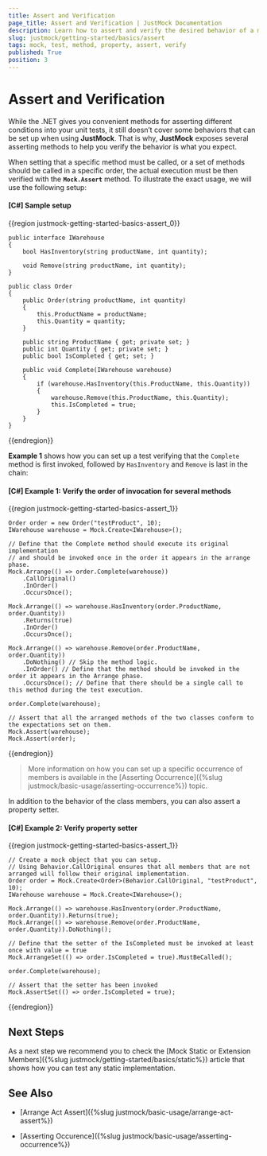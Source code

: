 ```yaml
---
title: Assert and Verification
page_title: Assert and Verification | JustMock Documentation
description: Learn how to assert and verify the desired behavior of a mocked object using JustMock.
slug: justmock/getting-started/basics/assert
tags: mock, test, method, property, assert, verify
published: True
position: 3
---
```


# Assert and Verification

While the .NET gives you convenient methods for asserting different conditions into your unit tests, it still doesn’t cover some behaviors that can be set up when using **JustMock**. That is why, **JustMock** exposes several asserting methods to help you verify the behavior is what you expect.

When setting that a specific method must be called, or a set of methods should be called in a specific order, the actual execution must be then verified with the **`Mock.Assert`** method. To illustrate the exact usage, we will use the following setup: 

#### [C#] Sample setup

{{region justmock-getting-started-basics-assert_0}}

    public interface IWarehouse
    {
        bool HasInventory(string productName, int quantity);
     
        void Remove(string productName, int quantity);
    }
     
    public class Order
    {
        public Order(string productName, int quantity)
        {
            this.ProductName = productName;
            this.Quantity = quantity;
        }
     
        public string ProductName { get; private set; }
        public int Quantity { get; private set; }
        public bool IsCompleted { get; set; }
     
        public void Complete(IWarehouse warehouse)
        {
            if (warehouse.HasInventory(this.ProductName, this.Quantity))
            {
                warehouse.Remove(this.ProductName, this.Quantity);
                this.IsCompleted = true;
            }
        }
    }
{{endregion}}


**Example 1** shows how you can set up a test verifying that the `Complete` method is first invoked, followed by `HasInventory` and `Remove` is last in the chain:

#### [C#] Example 1: Verify the order of invocation for several methods

{{region justmock-getting-started-basics-assert_1}}

    Order order = new Order("testProduct", 10);
    IWarehouse warehouse = Mock.Create<IWarehouse>();
     
    // Define that the Complete method should execute its original implementation
    // and should be invoked once in the order it appears in the arrange phase.
    Mock.Arrange(() => order.Complete(warehouse))
        .CallOriginal()
        .InOrder()
        .OccursOnce();
     
    Mock.Arrange(() => warehouse.HasInventory(order.ProductName, order.Quantity))
        .Returns(true)
        .InOrder()
        .OccursOnce();
     
    Mock.Arrange(() => warehouse.Remove(order.ProductName, order.Quantity))
        .DoNothing() // Skip the method logic.
        .InOrder() // Define that the method should be invoked in the order it appears in the Arrange phase.
        .OccursOnce(); // Define that there should be a single call to this method during the test execution.
     
    order.Complete(warehouse);
     
    // Assert that all the arranged methods of the two classes conform to the expectations set on them.
    Mock.Assert(warehouse); 
    Mock.Assert(order); 
{{endregion}}

>More information on how you can set up a specific occurrence of members is available in the [Asserting Occurrence]({%slug justmock/basic-usage/asserting-occurrence%}) topic.

In addition to the behavior of the class members, you can also assert a property setter.

#### [C#] Example 2: Verify property setter

{{region justmock-getting-started-basics-assert_1}}

    // Create a mock object that you can setup.
    // Using Behavior.CallOriginal ensures that all members that are not arranged will follow their original implementation.
    Order order = Mock.Create<Order>(Behavior.CallOriginal, "testProduct", 10);
    IWarehouse warehouse = Mock.Create<IWarehouse>();
     
    Mock.Arrange(() => warehouse.HasInventory(order.ProductName, order.Quantity)).Returns(true);
    Mock.Arrange(() => warehouse.Remove(order.ProductName, order.Quantity)).DoNothing();
                           
    // Define that the setter of the IsCompleted must be invoked at least once with value = true
    Mock.ArrangeSet(() => order.IsCompleted = true).MustBeCalled();
     
    order.Complete(warehouse);
     
    // Assert that the setter has been invoked
    Mock.AssertSet(() => order.IsCompleted = true);
{{endregion}}

## Next Steps

As a next step we recommend you to check the [Mock Static or Extension Members]({%slug justmock/getting-started/basics/static%}) article that shows how you can test any static implementation.

## See Also

* [Arrange Act Assert]({%slug justmock/basic-usage/arrange-act-assert%})

* [Asserting Occurence]({%slug justmock/basic-usage/asserting-occurrence%})